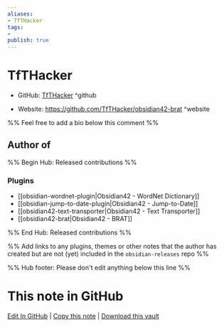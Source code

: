 ```yaml
---
aliases:
- TfTHacker
tags:
- 
publish: true
---
```


# TfTHacker

- GitHub: [TfTHacker](https://github.com/TfTHacker/) ^github
<!-- - Discord: `@` ^discord-->
- Website: <https://github.com/TfTHacker/obsidian42-brat> ^website
<!-- - [[Publish sites|Publish site]]: ^publish-->

%% Feel free to add a bio below this comment %%


## Author of

%% Begin Hub: Released contributions %%
### Plugins
- [[obsidian-wordnet-plugin|Obsidian42 - WordNet Dictionary]]
- [[obsidian-jump-to-date-plugin|Obsidian42 - Jump-to-Date]]
- [[obsidian42-text-transporter|Obsidian42 - Text Transporter]]
- [[obsidian42-brat|Obsidian42 - BRAT]]

%% End Hub: Released contributions %%

%% Add links to any plugins, themes or other notes that the author has created but are not (yet) included in the `obsidian-releases` repo %%

<!--
### Unlisted plugins
-->

<!--
### Others
-->

<!--
## Sponsor this author
-->

<!-- - [[GitHub sponsors]]: [Sponsor @TfTHacker on GitHub Sponsors](https://github.com/sponsors/TfTHacker) ^github-sponsor-->
<!-- - [[Buy me a coffee]]: <https://> ^buy-me-a-coffee-->
<!-- - [[PayPal]]: <https://> ^paypal-->
<!-- - [[Patreon]]: <https://> ^patreon-->

<!--
## Follow this author
-->

<!-- - [[YouTube Channels|On YouTube]]: <https://> ^youtube-->
<!-- - Twitter: <https://> ^twitter-->
<!-- - ... -->

%% Hub footer: Please don't edit anything below this line %%

# This note in GitHub

<span class="git-footer">[Edit In GitHub](https://github.dev/obsidian-community/obsidian-hub/blob/main/01%20-%20Community/People/TfTHacker.md "git-hub-edit-note") | [Copy this note](https://raw.githubusercontent.com/obsidian-community/obsidian-hub/main/01%20-%20Community/People/TfTHacker.md "git-hub-copy-note") | [Download this vault](https://github.com/obsidian-community/obsidian-hub/archive/refs/heads/main.zip "git-hub-download-vault") </span>

